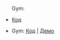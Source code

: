 <ul>

Gym:<li><a href = "https://github.com/Amirhad/Gym">Код</a></li></ul> 
- Gym: [Код](https://github.com/Amirhad/Gym) | [Демо](https://my-project-gym.herokuapp.com/)
